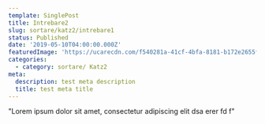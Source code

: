 ```yaml
---
template: SinglePost
title: Intrebare2
slug: sortare/katz2/intrebare1
status: Published
date: '2019-05-10T04:00:00.000Z'
featuredImage: 'https://ucarecdn.com/f540281a-41cf-4bfa-8181-b172e2655fba/-/crop/1632x1777/0,672/-/preview/-/progressive/yes/-/format/auto/-/resize/100x/'
categories:
  - category: sortare/ Katz2
meta:
  description: test meta description
  title: test meta title
---
```


"Lorem ipsum dolor sit amet, consectetur adipiscing elit dsa erer fd f"
